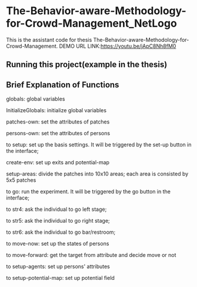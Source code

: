 # The-Behavior-aware-Methodology-for-Crowd-Management_NetLogo
This is the assistant code for thesis The-Behavior-aware-Methodology-for-Crowd-Management.
DEMO URL LINK:https://youtu.be/jApC8Nh8fM0

## Running this project(example in the thesis)



## Brief Explanation of Functions
globals:
global variables

InitializeGlobals:
initialize global variables

patches-own:
set the attributes of patches

persons-own:
set the attributes of persons

to setup:
set up the basis settings. It will be triggered by the set-up button in the interface;

create-env:
set up exits and potential-map

setup-areas:
divide the patches into 10x10 areas; each area is consisted by 5x5 patches

to go:
run the experiment. It will be triggered by the go button in the interface;

to str4:
ask the individual to go left stage;

to str5:
ask the individual to go right stage;

to str6:
ask the individual to go bar/restroom;

to move-now:
set up the states of persons

to move-forward:
get the target from attribute and decide move or not

to setup-agents:
set up persons' attributes

to setup-potential-map:
set up potential field

